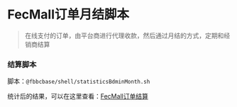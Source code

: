 FecMall订单月结脚本
=============

> 在线支付的订单，由平台商进行代理收款，然后通过月结的方式，定期和经销商结算


### 结算脚本

脚本：`@fbbcbase/shell/statisticsBdminMonth.sh`

统计后的结果，可以在这里查看：[FecMall订单结算](fecmall-order-month.md)













